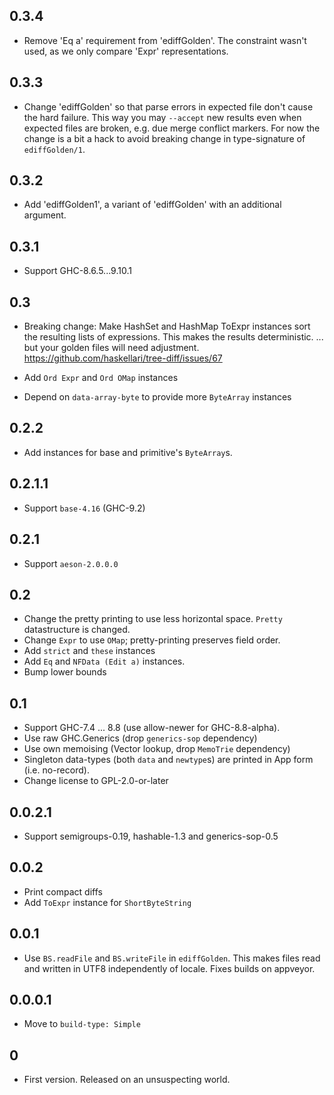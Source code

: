 ## 0.3.4

- Remove 'Eq a' requirement from 'ediffGolden'. The constraint wasn't used, as we only compare 'Expr' representations.

## 0.3.3

- Change 'ediffGolden' so that parse errors in expected file don't cause the hard failure.
  This way you may `--accept` new results even when expected files are broken, e.g. due merge conflict markers.
  For now the change is a bit a hack to avoid breaking change in type-signature of `ediffGolden/1`.

## 0.3.2

- Add 'ediffGolden1', a variant of 'ediffGolden' with an additional argument.

## 0.3.1

- Support GHC-8.6.5...9.10.1

## 0.3

- Breaking change:
  Make HashSet and HashMap ToExpr instances sort the resulting
  lists of expressions.
  This makes the results deterministic.
  ... but your golden files will need adjustment.
  https://github.com/haskellari/tree-diff/issues/67

- Add `Ord Expr` and `Ord OMap` instances
- Depend on `data-array-byte` to provide more `ByteArray` instances

## 0.2.2

- Add instances for base and primitive's `ByteArray`s.

## 0.2.1.1

- Support `base-4.16` (GHC-9.2)

## 0.2.1

- Support `aeson-2.0.0.0`

## 0.2

- Change the pretty printing to use less horizontal space.
  `Pretty` datastructure is changed.
- Change `Expr` to use `OMap`; pretty-printing preserves field order.
- Add `strict` and `these` instances
- Add `Eq` and `NFData (Edit a)` instances.
- Bump lower bounds

## 0.1

- Support GHC-7.4 ... 8.8 (use allow-newer for GHC-8.8-alpha).
- Use raw GHC.Generics (drop `generics-sop` dependency)
- Use own memoising (Vector lookup, drop `MemoTrie` dependency)
- Singleton data-types (both `data` and `newtype`s) are printed in App form (i.e. no-record).
- Change license to GPL-2.0-or-later

## 0.0.2.1

- Support semigroups-0.19, hashable-1.3 and generics-sop-0.5

## 0.0.2

- Print compact diffs
- Add `ToExpr` instance for `ShortByteString`

## 0.0.1

- Use `BS.readFile` and `BS.writeFile` in `ediffGolden`.
  This makes files read and written in UTF8 independently of locale.
  Fixes builds on appveyor.

## 0.0.0.1

- Move to `build-type: Simple`

## 0

- First version. Released on an unsuspecting world.
